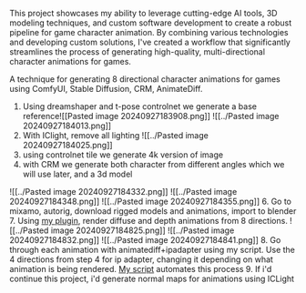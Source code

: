 This project showcases my ability to leverage cutting-edge AI tools, 3D modeling techniques, and custom software development to create a robust pipeline for game character animation. By combining various technologies and developing custom solutions, I've created a workflow that significantly streamlines the process of generating high-quality, multi-directional character animations for games.

A technique for generating 8 directional character animations for games using ComfyUI, Stable Diffusion, CRM, AnimateDiff.

1. Using dreamshaper and t-pose controlnet we generate a base reference![[Pasted image 20240927183908.png]]
![[../Pasted image 20240927184013.png]]
2. With IClight, remove all lighting
 ![[../Pasted image 20240927184025.png]]
 3. using controlnet tile we generate 4k version of image
 4. with CRM we generate both character from different angles which we will use later, and a 3d model

![[../Pasted image 20240927184332.png]]
![[../Pasted image 20240927184348.png]]
![[../Pasted image 20240927184355.png]]
6. Go to mixamo, autorig, download rigged models and animations, import to blender
7. Using [my plugin](ttps://github.com/f0kes/blender_eight_directions), render diffuse and depth animations from 8 directions. ![[../Pasted image 20240927184825.png]] ![[../Pasted image 20240927184832.png]] ![[../Pasted image 20240927184841.png]]
8. Go through each animation with animatediff+ipadapter using my script. Use the 4 directions from step 4 for ip adapter, changing it depending on what animation is being rendered. [My script](https://github.com/f0kes/anim_renderer) automates this process
9. If i'd continue this project, i'd  generate normal maps for animations using ICLight